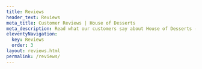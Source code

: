 ```yaml
---
title: Reviews
header_text: Reviews
meta_title: Customer Reviews | House of Desserts
meta_description: Read what our customers say about House of Desserts - Lutterworth's favourite dessert shop
eleventyNavigation:
  key: Reviews
  order: 3
layout: reviews.html
permalink: /reviews/
---
```

